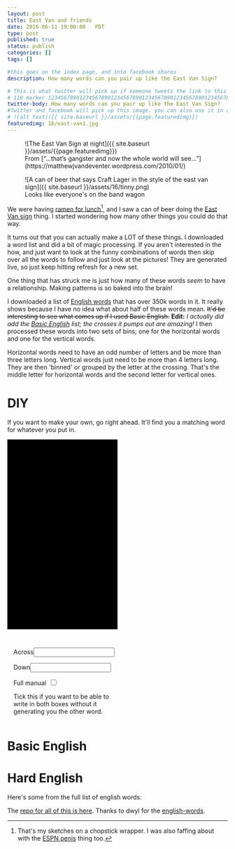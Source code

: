 ```yaml
---
layout: post
title: East Van and friends
date: 2016-06-11 19:00:00   PDT
type: post
published: true
status: publish
categories: []
tags: []

#this goes on the index page, and into facebook shares
description: How many words can you pair up like the East Van Sign?

# This is what twitter will pick up if someone tweets the link to this page 
# 110 marker 1234567890123456789012345678901234567890123456789012345678901234567890123456789012345678901234567890123456789
twitter-body: How many words can you pair up like the East Van Sign?
#Twitter and facebook will pick up this image. you can also use it in a post with:
# ![alt text]({{ site.baseurl }}/assets/{{page.featuredimg}}) 
featuredimg: 16/east-van1.jpg
---
```

<style type="text/css">
    .definition{
      border-bottom: 2px solid;
      display: inline-block;
      width: 25%;
    }
    .cross-frame {
      background-color: black;
      display: inline-block;
      height: 20em;
      text-align: center;
      vertical-align: top;
      width: 33%;
    }
    label {
      margin-top: 1em;
      display: inline-block;
    }
    #diy-cross-box {
      background-color: black;
      display: inline-block;
      height: 30em;
      margin-bottom: 2em;
      padding-top: 1em;
      text-align: center;
      width: 50%;
    }
    #diy-cross-box .cross-frame {width: 70%;}
    #cb-manual {
      display: inline;
      width: 2em;
    }
    .diy-input-box {
      display: inline-block;
      padding-left: 1em;
      vertical-align: top;
      width: 48%;
    }
</style>

<figure>
![The East Van Sign at night]({{ site.baseurl }}/assets/{{page.featuredimg}})
<figcaption>
From [“…that’s gangster and now the whole world will see…”](https://matthewjvandeventer.wordpress.com/2010/01/)
</figcaption>
</figure>

<figure class="half-width right">
![A can of beer that says Craft Lager in the style of the east van sign]({{ site.baseurl }}/assets/16/tinny.png)
<figcaption>
Looks like everyone's on the band wagon
</figcaption>
</figure>

We were having [ramen for lunch](https://drive.google.com/file/d/1xPCi3ebZ6V-9p6F4Z5M48Z_s5h_3eMnd3w/view?usp=sharing)[^1], and I saw a can of beer doing the [East Van sign](https://en.wikipedia.org/wiki/East_Van_Cross) thing. I started wondering how many other things you could do that way.

It turns out that you can actually make a LOT of these things. I downloaded a word list and did a bit of magic processing. If you aren't interested in the how, and just want to look at the funny combinations of words then skip over all the words to follow and just look at the pictures! They are generated live, so just keep hitting refresh for a new set.

One thing that has struck me is just how many of these words _seem_ to have a relationship. Making patterns is so baked into the brain!

I downloaded a list of [English words](https://github.com/dwyl/english-words) that has over 350k words in it. It really shows because I have no idea what about half of these words mean. <strike>It'd be interesting to see what comes up if I used Basic English.</strike> **Edit:** _I actually did add the [Basic English](https://en.wikipedia.org/wiki/Basic_English) list; the crosses it pumps out are amazing!_ I then processed these words into two sets of bins; one for the horizontal words and one for the vertical words.

Horizontal words need to have an odd number of letters and be more than three letters long. Vertical words just need to be more than 4 letters long. They are then 'binned' or grouped by the letter at the crossing. That's the middle letter for horizontal words and the second letter for vertical ones.

[^1]: That's my sketches on a chopstick wrapper. I was also faffing about with the [ESPN penis](https://www.buzzfeed.com/mrloganrhoades/fan-made-penis-sign-shown-on-live-tv-to-nations-delight) thing too.

# DIY

If you want to make your own, go right ahead. It'll find you a matching word for whatever you put in.

<div class="diy-box">
<div id="diy-cross-box"></div>
<div class="diy-input-box">
<label for="across">Across<input type="" name="across"></label>
<label for="down">Down<input type="" name="down"></label>
<!-- <label><input type="checkbox" id="cb-basic"  value="basic" > Basic</label><br> -->
<label for="cb-manual">Full manual<input type="checkbox" id="cb-manual" value="manual"></label>

Tick this if you want to be able to write in both boxes without it generating you the other word.
</div>
</div>

# Basic English

<div id="cross-box"></div>
<div id="definitions"></div>

# Hard English

Here's some from the full list of english words:

<div id="hard-cross-box"></div>
<div id="hard-definitions"></div>

The [repo for all of this is here](https://github.com/notionparallax/east-van). Thanks to dwyl for the [english-words](https://github.com/dwyl/english-words).

<script type="text/javascript">
"use strict";
document.addEventListener("DOMContentLoaded", function(event) { 
  
  function triggerDIY(direction, input) {
    let words, letter, complementWord, url;
    input = input.trim();
    if (input.length >= 3) { //&& input.length % 2 == 0 fuck it, lets be permissive
      $("#diy-cross-box").html("");
      if (direction == "across"){
        words  = window.simple_words.vwords; //move this out if perf is an issue
        letter = input[Math.floor(input.length / 2)];
      } else {
        words  = window.simple_words.hwords;
        letter = input[1];
      }
      if($("#cb-manual").is(':checked')){
        if (direction == "across"){
          complementWord = $('input[name=down]').val();
        } else {
          complementWord = $('input[name=across]').val();
        }
      } else {
        complementWord = getWord(words, letter, 9);
      }

      if (direction == "across"){
        $('input[name=down]').val(complementWord);
        addNewCross(input, complementWord, "#diy-cross-box");
        url = `/2016/east-van-and-friends#diy?a=${input}&d=${complementWord}`;
      } else {
        $('input[name=across]').val(complementWord);
        addNewCross(complementWord, input, "#diy-cross-box");
        url = `/2016/east-van-and-friends#diy?a=${complementWord}&d=${input}`;
      }
      console.log(url);
      history.pushState({},"NP generator",url);

    }
  }

  function setDIY () {
    //Setup
    if(window.location.hash){
      let params = window.location.hash.split("?")[1].split("&");
      let a = params[0].split("=")[1]
      let d = params[1].split("=")[1]
      $('input[name=across]').val(a);
      $('input[name=down]'  ).val(d);
      addNewCross(a, d, "#diy-cross-box");
    } else{
      $('input[name=across]').val("Van");
      $('input[name=down]'  ).val("East");
      addNewCross("van", "east", "#diy-cross-box");
    }
    // action
    $('input[name=across]').on('input', function() {
      triggerDIY("across", $(this).val());
    });
    $('input[name=down]').on('input', function() { 
      triggerDIY("down", $(this).val());
    });
  }

  function addEverything (fileName, numberOfCrosses, hCharLimit, vCharLimit, defContainer, crossContainer) {  
    var App = {};
    $.getJSON(`/js/posts/east-van/h${fileName}.json`,  function( data ) { 
        App.hwords = data;
    
        $.getJSON(`/js/posts/east-van/v${fileName}.json`,  function( data ) { 
            App.vwords = data;
            let alphabet = "abcdefghiklmnoprstuvwxy";//jqz removed bezause simple english doesn't have any words in those bins
            for (var i = 0; i < numberOfCrosses; i++) {
              let random_letter = alphabet[Math.floor(Math.random()*alphabet.length)] ;
              let hword = getWord(App.hwords, random_letter, hCharLimit);
              let vword = getWord(App.vwords, random_letter, vCharLimit);
              console.log(random_letter, hword, vword);
              addNewCross (hword, vword, crossContainer);
              addDefinitions(hword, vword, defContainer);
            }
        });
    });
    window[fileName] = App;
  }
  addEverything("simple_words", 11, 7, 8, "#definitions", "#cross-box");
  addEverything("words", 12, 7, 8, "#hard-definitions", "#hard-cross-box");

  function getWord(words, letter, limit){
      let wordLength = 100;
      let word = "";
      while (wordLength>limit) {
        try{
          word = words[letter][Math.floor(Math.random() * words[letter].length)];
          wordLength = word.length;
        }
        catch(e){
          console.log(e, word, letter);
          break;
        }
      }
      return word;
  }

  function addDefinitions(hword, vword, selector){
      $(selector).append(`<ol class='definition'>
                          <li><a href='${"http://www.thefreedictionary.com/"+vword}' target='_blank'>${vword}</a></li>
                          <li><a href='${"http://www.thefreedictionary.com/"+hword}' target='_blank'>${hword}</a></li>
                          </ol>`);
  }

  function addNewCross (h_test_word, v_test_word, container){
      h_test_word = h_test_word.toUpperCase();
      v_test_word = v_test_word.toUpperCase();
       
      let h_letters = h_test_word.length;
      let v_letters = v_test_word.length;
       
      let rad = 8;
      let pad = 9;
      let box = 50;
       
      let vll = (0) + pad;
      let vlm = (Math.floor(h_letters/2) * box) + pad;
      let vrm = (vlm + box) + pad;
      let vrr = (h_letters * box) + pad;
       
      let htt = (0) + pad;
      let htm = (box) + pad;
      let hlm = (box * 2) + pad;
      let hll = (v_letters * box) + pad;
       
      let v_nudge = 7;
       
      let blur = 5;
      let letter_pad = "    "; //blur stops at box boundary, this makes the box bigger
      let blur_colour = "hsla(180,70%,52%,1)";

      let svg_head = `<svg viewbox=\"0 0 ${vrr+(2*pad)} ${hll + (2 * pad)}\" xmlns=\"http://www.w3.org/2000/svg\">`;
      let svg_filter = `<filter id=\"blurMe\">
                          <feGaussianBlur in=\"SourceGraphic\" 
                                          stdDeviation=\"${blur}\" 
                                          x="-50%" 
                                          y="-50%" 
                                          width="280%" 
                                          height="280%"/>
                        </filter>`;
      let svg_bg = `<rect x=\"0\" y=\"0\" width=\"${vrr + (2 * pad)}\" height=\"${hll + (2 * pad)}\" fill=\"black\" />`;

      let path = `M${vll + rad} ${htm}`+ //1       
                 `L ${vlm - rad} ${htm}`+ //2
                 `A ${rad} ${rad}, 0, 0, 0, ${vlm} ${htm - rad}`+ //3
                 `L ${vlm}  ${htt + rad}`+ //4
                 `A ${rad} ${rad}, 0, 0, 1, ${vlm + rad} ${htt}`+ //5
                 `L ${vrm-rad}  ${htt}`+ //6
                 `A ${rad} ${rad}, 0, 0, 1, ${vrm} ${htt + rad}`+ //7
                 `L ${vrm} ${htm - rad}`+ //8
                 `A ${rad} ${rad}, 0, 0, 0, ${vrm + rad} ${htm}`+ //9
                 `L ${vrr-rad} ${htm}`+ //10
                 `A ${rad} ${rad}, 0, 0, 1, ${vrr} ${htm + rad}`+ //11
                 `L ${vrr} ${hlm-rad}`+ //12
                 `A ${rad} ${rad}, 0, 0, 1, ${vrr - rad} ${hlm}`+ //13
                 `L ${vrm+rad} ${hlm}`+ //14
                 `A ${rad} ${rad}, 0, 0, 0, ${vrm} ${hlm + rad}`+ //15
                 `L ${vrm} ${hll-rad}`+ //16
                 `A ${rad} ${rad}, 0, 0, 1, ${vrm-rad} ${hll}`+ //17
                 `L ${vlm+rad} ${hll}`+ //18
                 `A ${rad} ${rad}, 0, 0, 1, ${vlm} ${hll-rad}`+ //19
                 `L ${vlm} ${hlm+rad}`+ //20
                 `A ${rad} ${rad}, 0, 0, 0, ${vlm-rad} ${hlm}`+ //21
                 `L ${vll+rad} ${hlm}`+ //22
                 `A ${rad} ${rad}, 0, 0, 1,  ${vll} ${hlm-rad}`+ //23
                 `L  ${vll} ${htm+rad}`+ //24
                 `A ${rad} ${rad}, 0, 0, 1, ${vll + rad} ${htm}`;

      let svg_path = `<path id=\"glow_path\" d=\"${path}\" stroke=\"${blur_colour}\" stroke-width=\"10\"`+
                     `fill=\"rgba(255, 255, 255, 0.55)\" opacity=\"0.6\" filter=\"url(#blurMe)\"></path>`+
                     `<path id=\"main_path\" d=\"${path}\" stroke=\"white\" `+
                     `fill=\"none\" stroke-width=\"2\" fill-opacity=\"0.5\"></path>`;


      let svg_text = ""
      for (let index = 0, len = h_test_word.length; index < len; index++) {
        let letter = h_test_word[index];
        svg_text += `<text class=\"blur-text\"   text-anchor=\"middle\" x=\"${vll + index*box + (box/2)}\" y=\"${hlm - v_nudge}\" font-size=\"${box}\" font-family=\"sans-serif\" fill=\"${blur_colour}\" filter=\"url(#blurMe)\">${letter_pad}${letter}${letter_pad}</text>`;
        svg_text += `<text class=\"bright-text\" text-anchor=\"middle\" x=\"${vll + index*box + (box/2)}\" y=\"${hlm - v_nudge}\" font-size=\"${box}\" font-family=\"sans-serif\" fill=\"white\">${letter_pad}${letter}${letter_pad}</text>`;
      }

      for (let index = 0, len = v_test_word.length; index < len; index++) {
        let letter = v_test_word[index];
        if(index !== 1){
          svg_text += `<text class=\"blur-text\"   text-anchor=\"middle\" x=\"${vlm + box/2}\" y=\"${htt + (index*box)+box - v_nudge}\" font-size=\"${box}\" font-family=\"sans-serif\" fill=\"${blur_colour}\" filter=\"url(#blurMe)\">${letter_pad}${letter}${letter_pad}</text>`;
          svg_text += `<text class=\"bright-text\" text-anchor=\"middle\" x=\"${vlm + box/2}\" y=\"${htt + (index*box)+box - v_nudge}\" font-size=\"${box}\" font-family=\"sans-serif\" fill=\"white\">${letter_pad}${letter}${letter_pad}</text>`;
        }
      }

      let svg = svg_head + 
                svg_filter + 
                svg_bg + 
                svg_path +
                svg_text +
                "</svg>"

      //let container = document.getElementById("cross-box");
      $(container).append("<div class='cross-frame'>"+svg+"</div>");
  }

  setDIY ();
  addNewCross   ("craft", "lager", "#cross-box");
  addDefinitions("van", "east", "#definitions");
  addDefinitions("craft", "lager", "#definitions");
});
</script>
